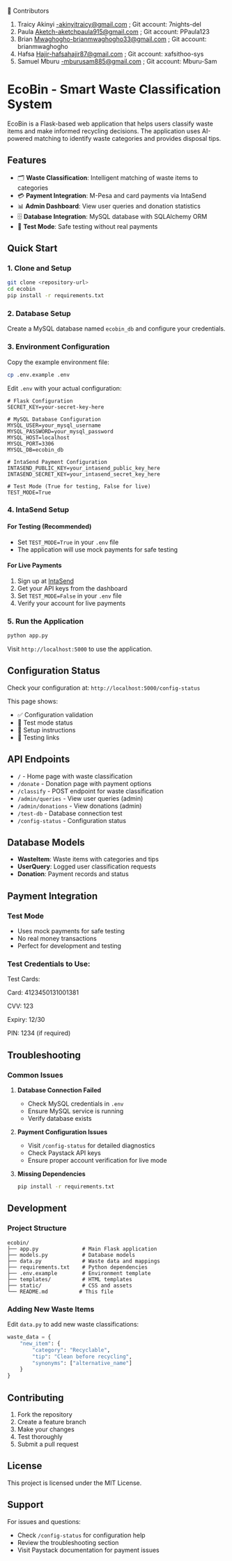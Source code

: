 👥 Contributors

1. Traicy Akinyi -akinyitraicy@gmail.com ; Git account: 7nights-del
2. Paula Aketch-aketchpaula915@gmail.com ; Git account: PPaula123
3. Brian Mwaghogho-brianmwaghogho33@gmail.com ; Git account: brianmwaghogho
4. Hafsa Hajir-hafsahajir87@gmail.com ; Git account: xafsithoo-sys
5. Samuel Mburu -mburusam885@gmail.com ; Git account: Mburu-Sam


# EcoBin - Smart Waste Classification System

EcoBin is a Flask-based web application that helps users classify waste items and make informed recycling decisions. The application uses AI-powered matching to identify waste categories and provides disposal tips.

## Features

- 🗂️ **Waste Classification**: Intelligent matching of waste items to categories
- 💳 **Payment Integration**: M-Pesa and card payments via IntaSend
- 📊 **Admin Dashboard**: View user queries and donation statistics
- 🗄️ **Database Integration**: MySQL database with SQLAlchemy ORM
- 🔧 **Test Mode**: Safe testing without real payments

## Quick Start

### 1. Clone and Setup

```bash
git clone <repository-url>
cd ecobin
pip install -r requirements.txt
```

### 2. Database Setup

Create a MySQL database named `ecobin_db` and configure your credentials.

### 3. Environment Configuration

Copy the example environment file:

```bash
cp .env.example .env
```

Edit `.env` with your actual configuration:

```env
# Flask Configuration
SECRET_KEY=your-secret-key-here

# MySQL Database Configuration
MYSQL_USER=your_mysql_username
MYSQL_PASSWORD=your_mysql_password
MYSQL_HOST=localhost
MYSQL_PORT=3306
MYSQL_DB=ecobin_db

# IntaSend Payment Configuration
INTASEND_PUBLIC_KEY=your_intasend_public_key_here
INTASEND_SECRET_KEY=your_intasend_secret_key_here

# Test Mode (True for testing, False for live)
TEST_MODE=True
```

### 4. IntaSend Setup

#### For Testing (Recommended)
- Set `TEST_MODE=True` in your `.env` file
- The application will use mock payments for safe testing

#### For Live Payments
1. Sign up at [IntaSend](https://intasend.com/)
2. Get your API keys from the dashboard
3. Set `TEST_MODE=False` in your `.env` file
4. Verify your account for live payments

### 5. Run the Application

```bash
python app.py
```

Visit `http://localhost:5000` to use the application.

## Configuration Status

Check your configuration at: `http://localhost:5000/config-status`

This page shows:
- ✅ Configuration validation
- 🔧 Test mode status
- 📖 Setup instructions
- 🧪 Testing links

## API Endpoints

- `/` - Home page with waste classification
- `/donate` - Donation page with payment options
- `/classify` - POST endpoint for waste classification
- `/admin/queries` - View user queries (admin)
- `/admin/donations` - View donations (admin)
- `/test-db` - Database connection test
- `/config-status` - Configuration status

## Database Models

- **WasteItem**: Waste items with categories and tips
- **UserQuery**: Logged user classification requests
- **Donation**: Payment records and status

## Payment Integration

### Test Mode
- Uses mock payments for safe testing
- No real money transactions
- Perfect for development and testing

### Test Credentials to Use:
Test Cards:

Card: 4123450131001381

CVV: 123

Expiry: 12/30

PIN: 1234 (if required)

## Troubleshooting

### Common Issues

1. **Database Connection Failed**
   - Check MySQL credentials in `.env`
   - Ensure MySQL service is running
   - Verify database exists

2. **Payment Configuration Issues**
   - Visit `/config-status` for detailed diagnostics
   - Check Paystack API keys
   - Ensure proper account verification for live mode

3. **Missing Dependencies**
   ```bash
   pip install -r requirements.txt
   ```

## Development

### Project Structure
```
ecobin/
├── app.py              # Main Flask application
├── models.py           # Database models
├── data.py             # Waste data and mappings
├── requirements.txt    # Python dependencies
├── .env.example        # Environment template
├── templates/          # HTML templates
├── static/             # CSS and assets
└── README.md          # This file
```

### Adding New Waste Items

Edit `data.py` to add new waste classifications:

```python
waste_data = {
    "new_item": {
        "category": "Recyclable",
        "tip": "Clean before recycling",
        "synonyms": ["alternative_name"]
    }
}
```

## Contributing

1. Fork the repository
2. Create a feature branch
3. Make your changes
4. Test thoroughly
5. Submit a pull request

## License

This project is licensed under the MIT License.

## Support

For issues and questions:
- Check `/config-status` for configuration help
- Review the troubleshooting section
- Visit Paystack documentation for payment issues
